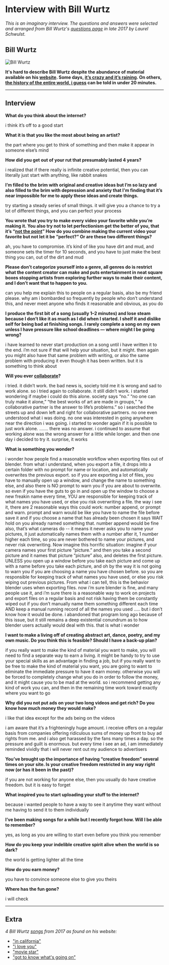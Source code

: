 # Interview with Bill Wurtz

*This is an imaginary interview. The questions and answers were selected and arranged from Bill Wurtz's [questions page](http://www.billwurtz.com/questions/questions.html) in late 2017 by Laurel Schwulst.*

## Bill Wurtz

![Bill Wurtz](https://laurelschwulst.github.io/interactive/images/bill-wurtz.png)

**It's hard to describe Bill Wurtz despite the abundance of material available on his [website](http://billwurtz.com). Some days, [it’s crazy and it’s raining](https://www.youtube.com/watch?v=Dfyswlszyhg). On others, [the history of the entire world, i guess](https://www.youtube.com/watch?v=xuCn8ux2gbs) can be told in under 20 minutes.**

***

## Interview

**What do you think about the internet?**

i think it’s off to a good start

**What it is that you like the most about being an artist?**

the part where you get to think of something and then make it appear in someone else’s mind

**How did you get out of your rut that presumably lasted 4 years?**

i realized that if there really is infinite creative potential, then you can literally just start with anything, like rabbit snakes

**I’m filled to the brim with original and creative ideas but I’m so lazy and also filled to the brim with depression and anxiety that I'm finding that it’s near impossible for me to apply these ideas and create things.**

try starting a steady series of small things. it will give you a chance to try a lot of different things, and you can perfect your process

**You wrote that you try to make every video your favorite while you’re making it. You also try not to let perfectionism get the better of you, that it’s “[not the point](http://www.billwurtz.com/reality/201304231109.mp4)” How do you combine making the current video your favorite but not let it be “perfect?” Or are these two different things?**

ah, you have to compromise. it’s kind of like you have dirt and mud, and someone sets the timer for 10 seconds, and you have to just make the best thing you can, out of the dirt and mud

**Please don’t categorize yourself into a genre, all genres do is restrict what the content creator can make and puts entertainment in neat square boxes stopping artists from exploring further ways to make their content, and I don’t want that to happen to you.**

can you help me explain this to people on a regular basis, also be my friend please. why am i bombarded so frequently by people who don’t understand this, and never meet anyone who finds it reasonable and obvious, as you do

**I produce the first bit of a song (usually 1–2 minutes) and lose steam because I don’t like it as much as I did when I started. I shelf it and dislike self for being bad at finishing songs. I rarely complete a song on my own unless I have pressure like school deadlines — where might I be going wrong?**

i have learned to never start production on a song until i have written it to the end. i’m not sure if that will help your situation, but it might. then again you might also have that same problem with writing, or also the same problem with producing it even though it has been written. but it is something to think about

**Will you ever [collaborate](http://www.billwurtz.com/reality/201110301627.mp4)?**

i tried. it didn’t work. the bad news is, society told me it is wrong and sad to work alone. so i tried again to collaborate. it still didn’t work. i started wondering if maybe i could do this alone. society says “no.” “no one can truly make it alone,” “the best works of art are made in groups,” “a collaborative partner is the answer to life’s problems.” so i searched the streets up and down left and right for collaborative partners. no one even understood what i was doing. no one was interested in going anywhere near the direction i was going. i started to wonder again if it is possible to just work alone. ....... there was no answer. i continued to assume that working alone was the wrong answer for a little while longer. and then one day i decided to try it. surprise, it works

**What is something you wonder?**

i wonder how people find a reasonable workflow when exporting files out of blender. from what i understand, when you export a file, it drops into a certain folder with no prompt for name or location, and automatically overwrites the previous export. so if you are exporting a lot of files, you have to manually open up a window, and change the name to something else, and also there is NO prompt to warn you if you are about to overwrite. so even if you have the guts to go in and open up the window to choose a new freakin name every time, YOU are responsible for keeping track of what names you have used, or else you risk overwriting a file. the way i see it, there are 2 reasonable ways this could work: number append, or prompt and warn. prompt and warn would be like you have to name the file before save it and if you choose a name that has already been chosen it says WAIT hold on you already named something that. number append would be fine also, that’s what cameras do -- it means it never asks you to name your pictures, it just automatically names them with a number after it, 1 number higher each time, so you are never bothered to name your pictures, and never risk overwriting. Now imagine this horrific situation: imagine if your camera names your first picture “picture.” and then you take a second picture and it names that picture “picture” also, and deletes the first picture. UNLESS you open up a window before you take each picture and come up with a name before you take each picture, and oh by the way it is not going to warn you if you are choosing a name you have chosen before. so you are responsible for keeping track of what names you have used, or else you risk wiping out previous pictures. From what i can tell, this is the behavior blender uses when exporting files. now i’m sure blender is fine, and many people use it, and i’m sure there is a reasonable way to work on projects and export files on a regular basis and not risk having them be constantly wiped out if you don’t manually name them something different each time AND keep a manual running record of all the names you used ..... but i don’t know how it would be done. i abandoned that program long ago because of this issue, but it still remains a deep existential conundrum as to how blender users actually would deal with this. that is what i wonder

**I want to make a living off of creating abstract art, dance, poetry, and my own music. Do you think this is feasible? Should I have a back-up plan?**

if you really want to make the kind of material you want to make, you will need to find a separate way to earn a living. it might be handy to try to use your special skills as an advantage in finding a job, but if you really want to be free to make the kind of material you want, you are going to want to eliminate the immediate pressure to have it earn money. otherwise you will be forced to completely change what you do in order to follow the money, and it might cause you to be mad at the world. so i recommend getting any kind of work you can, and then in the remaining time work toward exactly where you want to go  

**Why did you not put ads on your two long videos and get rich? Do you know how much money they would make?**

i like that idea except for the ads being on the videos

i am aware that it’s a frighteningly huge amount. i receive offers on a regular basis from companies offering ridiculous sums of money up front to buy ad rights from me. and i also get harassed by the fans many times a day. so the pressure and guilt is enormous. but every time i see an ad, i am immediately reminded vividly that i will never rent out my audience to advertisers

**You’ve brought up the importance of having “creative freedom” several times on your site. Is your creative freedom restricted in any way right now (or has it been in the past)?**

if you are not working for anyone else, then you usually do have creative freedom. but it is easy to forget

**What inspired you to start uploading your stuff to the internet?**

because i wanted people to have a way to see it anytime they want without me having to send it to them individually

**I’ve been making songs for a while but I recently forgot how. Will I be able to remember?**

yes, as long as you are willing to start even before you think you remember

**How do you keep your indelible creative spirit alive when the world is so dark?**

the world is getting lighter all the time

**How do you earn money?**

you have to convince someone else to give you theirs

**Where has the fun gone?**

i will check

***

## Extra

*4 Bill Wurtz [songs](http://www.billwurtz.com/songs.html) from 2017 as found on his website:*

* ["in california"](http://www.billwurtz.com/in-california.mp3)
* ["i love you"](http://www.billwurtz.com/i-love-you.mp3)
* ["movie star"](http://www.billwurtz.com/movie-star.mp3)
* ["got to know what's going on"](http://www.billwurtz.com/got-to-know-whats-going-on.mp3)

